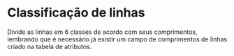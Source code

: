 # Classificação de linhas

Divide as linhas em 6 classes de acordo com seus comprimentos, lembrando que é necessário já existir um campo de comprimentos de linhas criado na tabela de atributos.



